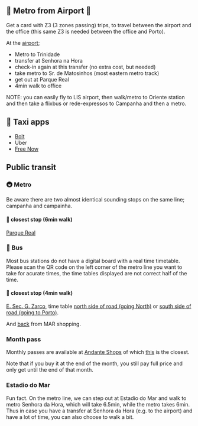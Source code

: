 
## &#128748; Metro from Airport &#128747;

Get a card with Z3 (3 zones passing) trips,
to travel between the airport and the office
(this same Z3 is needed between the office and Porto).

At the [airport](https://www.flightsfrom.com/explorer/OPO?mapview);
- Metro to Trinidade
- transfer at Senhora na Hora
- check-in again at this transfer (no extra cost, but needed)
- take metro to Sr. de Matosinhos (most eastern metro track)
- get out at Parque Real
- 4min walk to office

NOTE: you can easily fly to LIS airport,
then walk/metro to Oriente station and then take a flixbus or rede-expressos to Campanha and then a metro.

## &#128661; Taxi apps

- [Bolt](https://play.google.com/store/apps/details?id=ee.mtakso.client)
- Uber
- [Free Now](https://www.free-now.com/pt/)


## Public transit

### &#128647; Metro

Be aware there are two almost identical sounding stops on the same line;
campanha and campainha.

#### &#128649; closest stop (6min walk)

[Parque Real](geo:41.179166,-8.673639?q=41.179166,-8.673639(Metro+Parque+de+Real))

### &#128652; Bus

Most bus stations do not have a digital board with a real time timetable.
Please scan the QR code on the left corner of the metro line you want to take for acurate times,
the time tables displayed are not correct half of the time.

#### &#128655; closest stop (4min walk)

[E. Sec. G. Zarco](geo:41.179266,-8.676600?q=41.179266,-8.676600(bus+stops)),
time table
[north side of road (going North)](https://www.stcp.pt/pt/viajar/horarios/?paragem=ESGZ1&t=smsbus)
or
[south side of road (going to Porto)](https://www.stcp.pt/pt/viajar/horarios/?paragem=ESGZ2&t=smsbus).

And
[back](https://www.stcp.pt/pt/viajar/horarios/?paragem=IKEA1&t=smsbus)
from MAR shopping.

### Month pass

Monthly passes are available at
[Andante Shops](https://www.linhandante.com/en/rede-de-vendas)
of which
[this](geo:41.18399998303627,-8.69149589676562?q=41.18399998303627,-8.69149589676562(Brito+Capelo))
is the closest.

Note that if you buy it at the end of the month,
you still pay full price and only get until the end of that month.


### Estadio do Mar

Fun fact.
On the metro line,
we can step out at Estadio do Mar
and walk to metro Senhora da Hora, which will take 6.5min,
while the metro takes 6min.
Thus in case you have a transfer at Senhora da Hora
(e.g. to the airport) and have a lot of time,
you can also choose to walk a bit.


